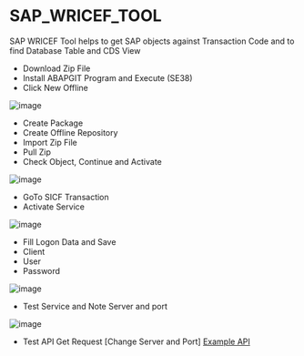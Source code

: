 # SAP_WRICEF_TOOL
SAP WRICEF Tool helps to get SAP objects against Transaction Code and to find Database Table and CDS View

* Download Zip File
* Install ABAPGIT Program and Execute (SE38)
* Click New Offline

![image](https://github.com/user-attachments/assets/b06a71d7-7eb4-45b0-bd08-65760d5135c4)
* Create Package
* Create Offline Repository
* Import Zip File
* Pull Zip
* Check Object, Continue and Activate

![image](https://github.com/user-attachments/assets/849ec6e1-7c70-4330-9bbf-b43f27743209)

* GoTo SICF Transaction
* Activate Service

![image](https://github.com/user-attachments/assets/07e7b3e0-79bc-4c24-9885-e9e5963e3215)

* Fill Logon Data and Save
* Client
* User
* Password

![image](https://github.com/user-attachments/assets/98740d5d-bd20-4473-87e6-9bf3e460f07b)

* Test Service and Note Server and port

![image](https://github.com/user-attachments/assets/f437db68-f80b-44d5-ad6d-f93b3aa491e0)

* Test API Get Request [Change Server and Port]
[Example API](https://host.sap.pk:44300/zgettab/GetTables?sap-client=100&TCODE=PA30&OBJECT=T)
